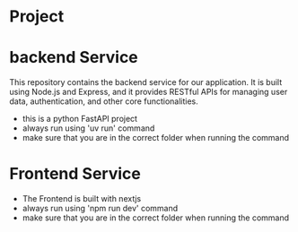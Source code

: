 # Project

# backend Service
This repository contains the backend service for our application. It is built using Node.js and Express, and it provides RESTful APIs for managing user data, authentication, and other core functionalities.

- this is a python FastAPI project
- always run using 'uv run' command
- make sure that you are in the correct folder when running the command

# Frontend Service

- The Frontend is built with nextjs
- always run using 'npm run dev' command
- make sure that you are in the correct folder when running the command